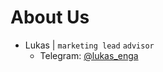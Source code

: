# About Us

- Lukas | `marketing lead` `advisor`
    - Telegram: [@lukas_enga](https://t.me/lukas_enga)